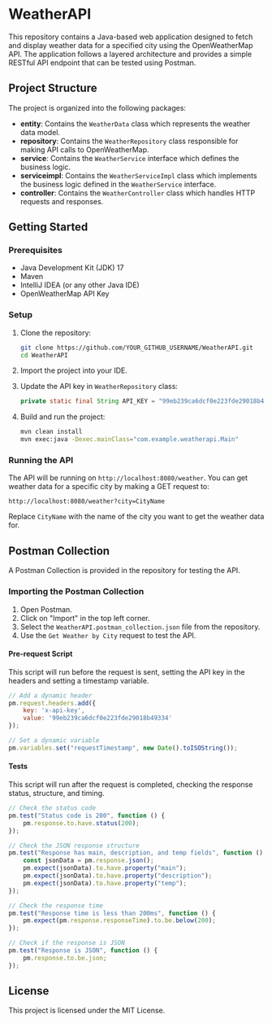 # WeatherAPI

This repository contains a Java-based web application designed to fetch and display weather data for a specified city using the OpenWeatherMap API. The application follows a layered architecture and provides a simple RESTful API endpoint that can be tested using Postman.

## Project Structure

The project is organized into the following packages:

- **entity**: Contains the `WeatherData` class which represents the weather data model.
- **repository**: Contains the `WeatherRepository` class responsible for making API calls to OpenWeatherMap.
- **service**: Contains the `WeatherService` interface which defines the business logic.
- **serviceimpl**: Contains the `WeatherServiceImpl` class which implements the business logic defined in the `WeatherService` interface.
- **controller**: Contains the `WeatherController` class which handles HTTP requests and responses.

## Getting Started

### Prerequisites

- Java Development Kit (JDK) 17
- Maven
- IntelliJ IDEA (or any other Java IDE)
- OpenWeatherMap API Key

### Setup

1. Clone the repository:
   ```bash
   git clone https://github.com/YOUR_GITHUB_USERNAME/WeatherAPI.git
   cd WeatherAPI
   ```

2. Import the project into your IDE.

3. Update the API key in `WeatherRepository` class:
   ```java
   private static final String API_KEY = "99eb239ca6dcf0e223fde29018b49334"; // Replace with your OpenWeatherMap API key
   ```

4. Build and run the project:
   ```bash
   mvn clean install
   mvn exec:java -Dexec.mainClass="com.example.weatherapi.Main"
   ```

### Running the API

The API will be running on `http://localhost:8080/weather`. You can get weather data for a specific city by making a GET request to:
```
http://localhost:8080/weather?city=CityName
```

Replace `CityName` with the name of the city you want to get the weather data for.

## Postman Collection

A Postman Collection is provided in the repository for testing the API.

### Importing the Postman Collection

1. Open Postman.
2. Click on "Import" in the top left corner.
3. Select the `WeatherAPI.postman_collection.json` file from the repository.
4. Use the `Get Weather by City` request to test the API.

#### Pre-request Script
This script will run before the request is sent, setting the API key in the headers and setting a timestamp variable.
```javascript
// Add a dynamic header
pm.request.headers.add({
    key: 'x-api-key',
    value: '99eb239ca6dcf0e223fde29018b49334'
});

// Set a dynamic variable
pm.variables.set("requestTimestamp", new Date().toISOString());
```

#### Tests
This script will run after the request is completed, checking the response status, structure, and timing.
```javascript
// Check the status code
pm.test("Status code is 200", function () {
    pm.response.to.have.status(200);
});

// Check the JSON response structure
pm.test("Response has main, description, and temp fields", function () {
    const jsonData = pm.response.json();
    pm.expect(jsonData).to.have.property("main");
    pm.expect(jsonData).to.have.property("description");
    pm.expect(jsonData).to.have.property("temp");
});

// Check the response time
pm.test("Response time is less than 200ms", function () {
    pm.expect(pm.response.responseTime).to.be.below(200);
});

// Check if the response is JSON
pm.test("Response is JSON", function () {
    pm.response.to.be.json;
});
```

## License

This project is licensed under the MIT License.
